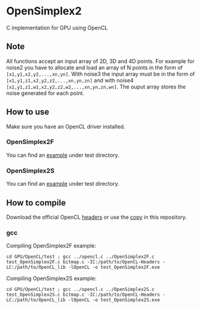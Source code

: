 # OpenSimplex2
C implementation for GPU using OpenCL

## Note
All functions accept an input array of 2D, 3D and 4D points.
For example for noise2 you have to allocate and load an array of N points in the form of `[x1,y1,x2,y2,...,xn,yn]`.
With noise3 the input array must be in the form of `[x1,y1,z1,x2,y2,z2,...,xn,yn,zn]` and with noise4 `[x1,y1,z1,w1,x2,y2,z2,w2,...,xn,yn,zn,wn]`.
The ouput array stores the noise generated for each point.

## How to use
Make sure you have an OpenCL driver installed.
### OpenSimplex2F
You can find an [example](test/test_OpenSimplex2F.c) under test directory.
### OpenSimplex2S
You can find an [example](test/test_OpenSimplex2S.c) under test directory.

## How to compile
Download the official OpenCL [headers](https://github.com/KhronosGroup/OpenCL-Headers) or use the [copy](CL) in this repository.
### gcc
Compiling OpenSimplex2F example:
```shell
cd GPU/OpenCL/test ; gcc ../opencl.c ../OpenSimplex2F.c test_OpenSimplex2F.c bitmap.c -IC:/path/to/OpenCL-Headers -LC:/path/to/OpenCL_lib -lOpenCL -o test_OpenSimplex2F.exe
```
Compiling OpenSimplex2S example:
```shell
cd GPU/OpenCL/test ; gcc ../opencl.c ../OpenSimplex2S.c test_OpenSimplex2S.c bitmap.c -IC:/path/to/OpenCL-Headers -LC:/path/to/OpenCL_lib -lOpenCL -o test_OpenSimplex2S.exe
```
